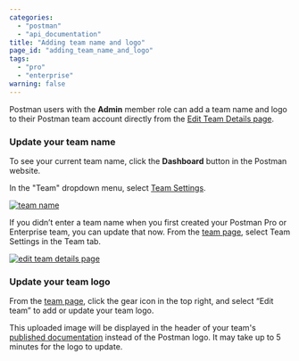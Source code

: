 ```yaml
---
categories:
  - "postman"
  - "api_documentation"
title: "Adding team name and logo"
page_id: "adding_team_name_and_logo"
tags: 
  - "pro"
  - "enterprise"
warning: false
---
```


Postman users with the **Admin** member role can add a team name and logo to their Postman team account directly from the [Edit Team Details page](https://app.getpostman.com/dashboard/teams/edit).

### Update your team name

To see your current team name, click the **Dashboard** button in the Postman website. 

In the "Team" dropdown menu, select [Team Settings](https://app.getpostman.com/dashboard/teams).

[![team name](https://s3.amazonaws.com/postman-static-getpostman-com/postman-docs/docs-team.png)](https://s3.amazonaws.com/postman-static-getpostman-com/postman-docs/docs-team.png)

If you didn’t enter a team name when you first created your Postman Pro or Enterprise team, you can update that now. From the [team page](https://app.getpostman.com/dashboard/teams), select Team Settings in the Team tab.

[![edit team details page](https://s3.amazonaws.com/postman-static-getpostman-com/postman-docs/docs-team-settings-page.png)](https://s3.amazonaws.com/postman-static-getpostman-com/postman-docs/docs-team-settings-page.png)

### Update your team logo

From the [team page](https://app.getpostman.com/dashboard/teams), click the gear icon in the top right, and select “Edit team” to add or update your team logo.

This uploaded image will be displayed in the header of your team's [published documentation](/docs/postman/api_documentation/intro_to_api_documentation) instead of the Postman logo. It may take up to 5 minutes for the logo to update.




